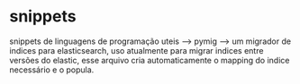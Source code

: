 # snippets
snippets de linguagens de programação uteis
--> pymig --> um migrador de indices para elasticsearch, uso atualmente para migrar indices entre versões do elastic, esse arquivo cria automaticamente o mapping do indice necessário e o popula.

